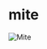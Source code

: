 # mite
![Mite](https://user-images.githubusercontent.com/83751182/130694965-0bb5079a-2b0c-482c-be0e-97075e2fa5b5.png)
